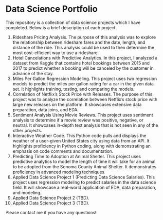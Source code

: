 #  Data Science Portfolio #

This repository is a collection of data science projects which I have completed. Below is a brief description of each project.

1.	Rideshare Pricing Analysis. The purpose of this analysis was to explore the relationship between rideshare fares and the date, length, and distance of the ride. This analysis could be used to then determine the most cost-efficient way to use a rideshare.
2.	Hotel Cancelations with Predictive Analytics. In this project, I analyzed a dataset from Kaggle that contains hotel bookings between 2015 and 2017 to predict whether a booking will be canceled by the customer in advance of the stay.
3.	Miles Per Gallon Regression Modeling. This project uses two regression models to predict the miles per gallon rating for a car in the given data set. It highlights training, testing, and comparing the models.
4.	Correlation of Netflix’s Stock Price with Releases. The purpose of this project was to analyze the correlation between Netflix’s stock price with large new releases on the platform. It showcases extensive data preparation, data joins, and EDA.
5.	Sentiment Analysis Using Movie Reviews. This project uses sentiment analysis to determine if a movie review was positive, negative, or neutral. It showcases in-depth text analysis that is not seen in any of the other projects.
6.	Interactive Weather Code. This Python code pulls and displays the weather of a user-given United States city using data from an API. It highlights proficiency in Python coding, along with demonstrating an emphasis on code comments and documentation.
7.	Predicting Time to Adoption at Animal Shelter. This project uses predictive analytics to model the length of time it will take for an animal to be adopted from the Sonoma County Animal Shelter. It demonstrates proficiency in advanced modeling techniques.
8.	Applied Data Science Project 1 (Predicting Data Science Salaries). This project uses regression modeling to predict salaries in the data science field. It will showcase a real-world application of EDA, data preparation, and modeling.
9.	Applied Data Science Project 2 (TBD).
10.	Applied Data Science Project 3 (TBD).

Please contact me if you have any questions!

